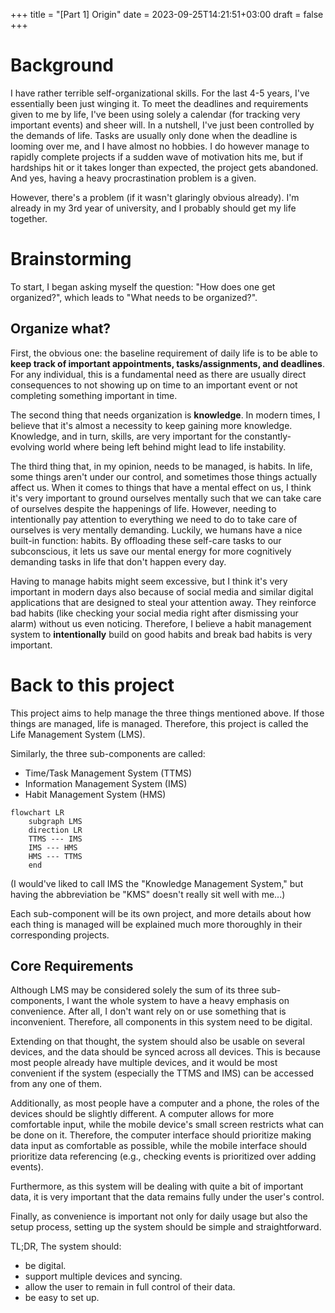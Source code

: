 +++
title = "[Part 1] Origin"
date = 2023-09-25T14:21:51+03:00
draft = false
+++
# Background

I have rather terrible self-organizational skills. For the last 4-5 years, I've essentially been just winging it. To meet the deadlines and requirements given to me by life, I've been using solely a calendar (for tracking very important events) and sheer will. In a nutshell, I've just been controlled by the demands of life. Tasks are usually only done when the deadline is looming over me, and I have almost no hobbies. I do however manage to rapidly complete projects if a sudden wave of motivation hits me, but if hardships hit or it takes longer than expected, the project gets abandoned. And yes, having a heavy procrastination problem is a given.

However, there's a problem (if it wasn't glaringly obvious already). I'm already in my 3rd year of university, and I probably should get my life together.

# Brainstorming

To start, I began asking myself the question: "How does one get organized?", which leads to "What needs to be organized?".

## Organize what?

First, the obvious one: the baseline requirement of daily life is to be able to **keep track of important appointments, tasks/assignments, and deadlines**. For any individual, this is a fundamental need as there are usually direct consequences to not showing up on time to an important event or not completing something important in time.

The second thing that needs organization is **knowledge**. In modern times, I believe that it's almost a necessity to keep gaining more knowledge. Knowledge, and in turn, skills, are very important for the constantly-evolving world where being left behind might lead to life instability.

The third thing that, in my opinion, needs to be managed, is habits. In life, some things aren't under our control, and sometimes those things actually affect us. When it comes to things that have a mental effect on us, I think it's very important to ground ourselves mentally such that we can take care of ourselves despite the happenings of life. However, needing to intentionally pay attention to everything we need to do to take care of ourselves is very mentally demanding. Luckily, we humans have a nice built-in function: habits. By offloading these self-care tasks to our subconscious, it lets us save our mental energy for more cognitively demanding tasks in life that don't happen every day.

Having to manage habits might seem excessive, but I think it's very important in modern days also because of social media and similar digital applications that are designed to steal your attention away. They reinforce bad habits (like checking your social media right after dismissing your alarm) without us even noticing. Therefore, I believe a habit management system to **intentionally** build on good habits and break bad habits is very important.

# Back to this project

This project aims to help manage the three things mentioned above. If those things are managed, life is managed. Therefore, this project is called the Life Management System (LMS).

Similarly, the three sub-components are called:
- Time/Task Management System (TTMS)
- Information Management System (IMS)
- Habit Management System (HMS)

```mermaid
flowchart LR
	subgraph LMS
	direction LR
	TTMS --- IMS
	IMS --- HMS
	HMS --- TTMS
	end
```

(I would've liked to call IMS the "Knowledge Management System," but having the abbreviation be "KMS" doesn't really sit well with me...)

Each sub-component will be its own project, and more details about how each thing is managed will be explained much more thoroughly in their corresponding projects.

## Core Requirements

Although LMS may be considered solely the sum of its three sub-components, I want the whole system to have a heavy emphasis on convenience. After all, I don't want rely on or use something that is inconvenient. Therefore, all components in this system need to be digital.

Extending on that thought, the system should also be usable on several devices, and the data should be synced across all devices. This is because most people already have multiple devices, and it would be most convenient if the system (especially the TTMS and IMS) can be accessed from any one of them. 

Additionally, as most people have a computer and a phone, the roles of the devices should be slightly different. A computer allows for more comfortable input, while the mobile device's small screen restricts what can be done on it. Therefore, the computer interface should prioritize making data input as comfortable as possible, while the mobile interface should prioritize data referencing (e.g., checking events is prioritized over adding events).

Furthermore, as this system will be dealing with quite a bit of important data, it is very important that the data remains fully under the user's control.

Finally, as convenience is important not only for daily usage but also the setup process, setting up the system should be simple and straightforward.

TL;DR, The system should:
- be digital.
- support multiple devices and syncing.
- allow the user to remain in full control of their data.
- be easy to set up.
